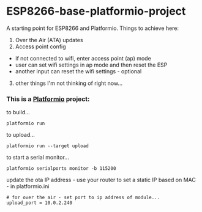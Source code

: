 # ESP8266-base-platformio-project
A starting point for ESP8266 and Platformio. Things to achieve here:

1. Over the Air (ATA) updates
2. Access point config
  * if not connected to wifi, enter access point (ap) mode
  * user can set wifi settings in ap mode and then reset the ESP
  * another input can reset the wifi settings - optional
3. other things I'm not thinking of right now...

### This is a [Platformio](http://platformio.org/) project:

to build...

    platformio run
    
to upload...

    platformio run --target upload

to start a serial monitor...

    platformio serialports monitor -b 115200
    
update the ota IP address - use your router to set a static IP based on MAC - in platformio.ini

    # for over the air - set port to ip address of module...
    upload_port = 10.0.2.240